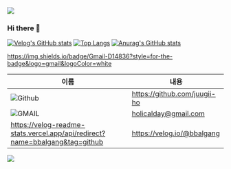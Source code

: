 <img src="https://capsule-render.vercel.app/api?type=waving&color=BDBDC8&height=150&section=header" />


### Hi there 👋

<!--
**juugii-ho/juugii-ho** is a ✨ _special_ ✨ repository because its `README.md` (this file) appears on your GitHub profile.

Here are some ideas to get you started:

- 🔭 I’m currently working on ...
- 🌱 I’m currently learning ...
- 👯 I’m looking to collaborate on ...
- 🤔 I’m looking for help with ...
- 💬 Ask me about ...
- 📫 How to reach me: ...
- 😄 Pronouns: ...
- ⚡ Fun fact: ...
-->
[![Velog's GitHub stats](https://velog-readme-stats.vercel.app/api/badge?name=bbalgang)](https://velog.io/@bbalgang) 
[![Top Langs](https://github-readme-stats.vercel.app/api/top-langs/?username=juugii-ho)](https://github.com/anuraghazra/github-readme-stats)
[![Anurag's GitHub stats](https://github-readme-stats.vercel.app/api?username=juugii-ho)](https://github.com/anuraghazra/github-readme-stats)



https://img.shields.io/badge/Gmail-D14836?style=for-the-badge&logo=gmail&logoColor=white


|이름|내용|
|------|---|
|![Github](https://img.shields.io/badge/GitHub-100000?style=for-the-badge&logo=github&logoColor=white)|https://github.com/juugii-ho|
|![GMAIL](https://img.shields.io/badge/Gmail-D14836?style=for-the-badge&logo=gmail&logoColor=white)|holicalday@gmail.com|
|https://velog-readme-stats.vercel.app/api/redirect?name=bbalgang&tag=github|https://velog.io/@bbalgang|


<img src="https://capsule-render.vercel.app/api?type=waving&color=BDBDC8&height=150&section=footer" />

